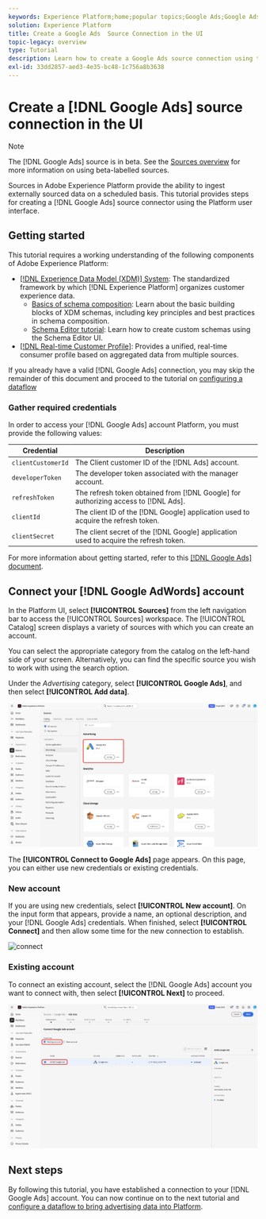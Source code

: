 ```yaml
---
keywords: Experience Platform;home;popular topics;Google Ads;Google Ads source connector;google ads connector
solution: Experience Platform
title: Create a Google Ads  Source Connection in the UI
topic-legacy: overview
type: Tutorial
description: Learn how to create a Google Ads source connection using the Adobe Experience Platform UI.
exl-id: 33dd2857-aed3-4e35-bc48-1c756a8b3638
---
```

# Create a [!DNL Google Ads] source connection in the UI

>[!NOTE]
>
>The [!DNL Google Ads] source is in beta. See the [Sources overview](../../../../home.md#terms-and-conditions) for more information on using beta-labelled sources.

Sources in Adobe Experience Platform provide the ability to ingest externally sourced data on a scheduled basis. This tutorial provides steps for creating a [!DNL Google Ads] source connector using the Platform user interface.

## Getting started

This tutorial requires a working understanding of the following components of Adobe Experience Platform:

* [[!DNL Experience Data Model (XDM)] System](../../../../../xdm/home.md): The standardized framework by which [!DNL Experience Platform] organizes customer experience data.
  * [Basics of schema composition](../../../../../xdm/schema/composition.md): Learn about the basic building blocks of XDM schemas, including key principles and best practices in schema composition.
  * [Schema Editor tutorial](../../../../../xdm/tutorials/create-schema-ui.md): Learn how to create custom schemas using the Schema Editor UI.
* [[!DNL Real-time Customer Profile]](../../../../../profile/home.md): Provides a unified, real-time consumer profile based on aggregated data from multiple sources.

If you already have a valid [!DNL Google Ads] connection, you may skip the remainder of this document and proceed to the tutorial on [configuring a dataflow](../../dataflow/advertising.md)

### Gather required credentials

In order to access your [!DNL Google Ads] account Platform, you must provide the following values:

| Credential | Description |
| ---------- | ----------- |
| `clientCustomerId` | The Client customer ID of the [!DNL Ads] account. |
| `developerToken` | The developer token associated with the manager account. |
| `refreshToken` | The refresh token obtained from [!DNL Google] for authorizing access to [!DNL Ads]. |
| `clientId` | The client ID of the [!DNL Google] application used to acquire the refresh token. |
| `clientSecret` | The client secret of the [!DNL Google] application used to acquire the refresh token. |

For more information about getting started, refer to this [[!DNL Google Ads] document](https://developers.google.com/adwords/api/docs/guides/authentication).

## Connect your [!DNL Google AdWords] account

In the Platform UI, select **[!UICONTROL Sources]** from the left navigation bar to access the [!UICONTROL Sources] workspace. The [!UICONTROL Catalog] screen displays a variety of sources with which you can create an account.

You can select the appropriate category from the catalog on the left-hand side of your screen. Alternatively, you can find the specific source you wish to work with using the search option.

Under the *Advertising* category, select **[!UICONTROL Google Ads]**, and then select **[!UICONTROL Add data]**.

![An image of the Google Ads source in the Experience Platform UI sources catalog](../../../../images/tutorials/create/ads/catalog.png)

The **[!UICONTROL Connect to Google Ads]** page appears. On this page, you can either use new credentials or existing credentials.

### New account

If you are using new credentials, select **[!UICONTROL New account]**. On the input form that appears, provide a name, an optional description, and your [!DNL Google Ads] credentials. When finished, select **[!UICONTROL Connect]** and then allow some time for the new connection to establish.

![connect](../../../../images/tutorials/create/ads/connect.png)

### Existing account

To connect an existing account, select the  [!DNL Google Ads] account you want to connect with, then select **[!UICONTROL Next]** to proceed.

![existing](../../../../images/tutorials/create/ads/existing.png)

## Next steps

By following this tutorial, you have established a connection to your [!DNL Google Ads] account. You can now continue on to the next tutorial and [configure a dataflow to bring advertising data into Platform](../../dataflow/advertising.md).
